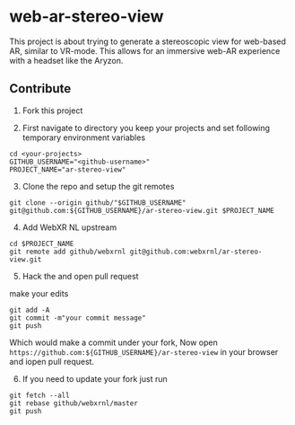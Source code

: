 # web-ar-stereo-view
This project is about trying to generate a stereoscopic view for web-based AR, similar to VR-mode.  This allows for an immersive web-AR experience with a headset like the Aryzon.


## Contribute

1. Fork this project

2. First navigate to directory you keep your projects and set following temporary environment variables

```
cd <your-projects>
GITHUB_USERNAME="<github-username>"
PROJECT_NAME="ar-stereo-view"
```
3. Clone the repo and setup the git remotes

```
git clone --origin github/"$GITHUB_USERNAME" git@github.com:${GITHUB_USERNAME}/ar-stereo-view.git $PROJECT_NAME
```

4. Add WebXR NL upstream

```
cd $PROJECT_NAME
git remote add github/webxrnl git@github.com:webxrnl/ar-stereo-view.git
```

5. Hack the and open pull request

make your edits

```
git add -A
git commit -m"your commit message"
git push
```

Which would make a commit under your fork, Now open `https://github.com:${GITHUB_USERNAME}/ar-stereo-view` in your browser and iopen pull request.

6. If you need to update your fork just run

```
git fetch --all
git rebase github/webxrnl/master
git push
```
